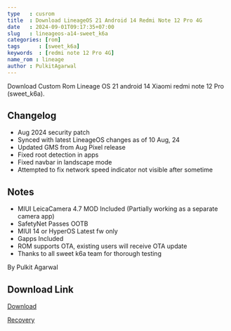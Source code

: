 ```yaml
---
type   : cusrom
title  : Download LineageOS 21 Android 14 Redmi Note 12 Pro 4G
date   : 2024-09-01T09:17:35+07:00
slug   : lineageos-a14-sweet_k6a
categories: [rom]
tags      : [sweet_k6a]
keywords  : [redmi note 12 Pro 4G]
name_rom : lineage
author : PulkitAgarwal
---
```


Download Custom Rom Lineage OS 21 android 14 Xiaomi redmi note 12 Pro (sweet_k6a).

## Changelog
- Aug 2024  security patch
- Synced with latest LineageOS changes as of 10 Aug, 24
- Updated GMS from Aug Pixel release
- Fixed root detection in apps
- Fixed navbar in landscape mode
- Attempted to fix network speed indicator not visible after sometime

## Notes
- MIUI LeicaCamera 4.7 MOD Included (Partially working as a separate camera app)
- SafetyNet Passes OOTB
- MIUI 14 or HyperOS Latest fw only
- Gapps Included
- ROM supports OTA, existing users will receive OTA update
- Thanks to all sweet k6a team for thorough testing 

By Pulkit Agarwal


## Download Link
[Download](https://downloads.pulkit077.workers.dev/0:/Downloads/lineage-21.0-20240812-UNOFFICIAL-sweet_k6a.zip)

[Recovery](https://sourceforge.net/projects/android-sweet/files/recovery/KewL-TWRP-3.7.0_12-sweet_k6a-20231216.img/download)

